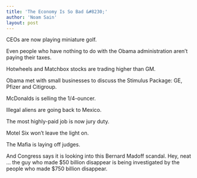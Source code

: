 ```yaml
---
title: 'The Economy Is So Bad &#8230;'
author: 'Noam Sain'
layout: post
---
```


CEOs are now playing miniature golf.  
  
Even people who have nothing to do with the Obama administration aren’t paying their taxes.

Hotwheels and Matchbox stocks are trading higher than GM.

Obama met with small businesses to discuss the Stimulus Package: GE, Pfizer and Citigroup.

McDonalds is selling the 1/4-ouncer.

Illegal aliens are going back to Mexico.

The most highly-paid job is now jury duty.

Motel Six won’t leave the light on.

The Mafia is laying off judges.

And Congress says it is looking into this Bernard Madoff scandal. Hey, neat … the guy who made $50 billion disappear is being investigated by the people who made $750 billion disappear.